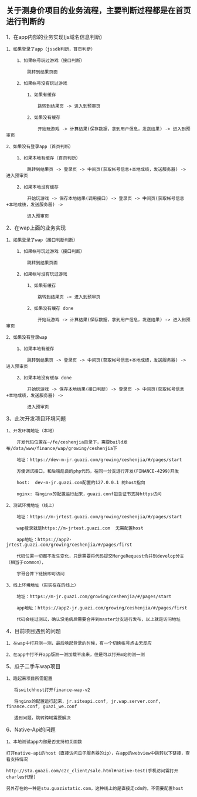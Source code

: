 ## 关于测身价项目的业务流程，主要判断过程都是在首页进行判断的

1、在app内部的业务实现(js域名信息判断)

    1、如果登录了app（jssdk判断，首页判断）

        1、如果帐号玩过游戏（接口判断）

            跳转到结果页面

        2、如果帐号没有玩过游戏

            1、如果有缓存

                跳转到结果页 -> 进入到预审页

            2、如果没有缓存

                开始玩游戏 -> 计算结果(保存数据，拿到用户信息，发送结果) -> 进入到预审页

    2、如果没有登录app（首页判断）

        1、如果本地有缓存（首页判断）

            跳转到结果页 -> 登录页 -> 中间页(获取帐号信息+本地成绩，发送服务器) -> 进入预审页

        2、如果本地没有缓存

            开始玩游戏 -> 保存本地结果(调用接口) -> 登录页 -> 中间页(获取帐号信息+本地成绩，发送服务器) -> 

            进入预审页

2、在wap上面的业务实现

    1、如果登录了wap（接口判断判断）

        1、如果帐号玩过游戏（接口判断）

            跳转到结果页面

        2、如果帐号没有玩过游戏

            1、如果有缓存

                跳转到结果页 -> 进入到预审页

            2、如果没有缓存 done

                开始玩游戏 -> 计算结果(保存数据，拿到用户信息，发送结果) -> 进入到预审页

    2、如果没有登录wap

        1、如果本地有缓存

            跳转到结果页 -> 登录页 -> 中间页(获取帐号信息+本地成绩，发送服务器) -> 进入预审页

        2、如果本地没有缓存 done

            开始玩游戏 -> 保存本地结果(接口判断) -> 登录页 -> 中间页(获取帐号信息+本地成绩，发送服务器) -> 

            进入预审页


3、此次开发项目环境问题

    1、开发环境地址（本地）

        开发代码位置在~/fe/ceshenjia目录下，需要build发布/data/www/finance/wap/growing/ceshenjia下

        地址：https://dev-m-jr.guazi.com/growing/ceshenjia/#/pages/start

        方便调试接口，和后端彪良的php代码，在同一分支进行开发(FINANCE-4299)开发

        host:  dev-m-jr.guazi.com配置的127.0.0.1 的host指向

        nginx: 将nginx的配置运行起来，guazi.conf包含证书支持https访问

    2、测试环境地址（线上）

        地址：https://m-jrtest.guazi.com/growing/ceshenjia/#/pages/start

        wap登录就是https://m-jrtest.guazi.com  无需配置host

        app地址：https://app2-jrtest.guazi.com/growing/ceshenjia/#/pages/first

        代码位置一切都不发生变化，只是需要将代码提交MergeRequest合并到develop分支（相当于common），

        宇哥合并下链接即可访问

    3、线上环境地址（实实在在的线上）

        地址：https://m-jr.guazi.com/growing/ceshenjia/#/pages/start

        app地址：https://app2-jr.guazi.com/growing/ceshenjia/#/pages/first

        代码会经过测试，确认没毛病后需要合并到master分支进行发布，以上就是访问地址

4、目前项目遇到的问题

    1、在wap中打开测一测，最后唤起登录的时候，有一个切换帐号点击无反应

    2、在app中打不开app版测一测加载不出来，但是可以打开m站的测一测

5、瓜子二手车wap项目

    1、跑起来项目所需配置

       将switchhost打开finance-wap-v2

       将nginx的配置运行起来，jr.siteapi.conf, jr.wap.server.conf, finance.conf, guazi_we.conf

       遇到问题，跳转跨域需要解决

6、Native-Api的问题
  
    1、本地测试app内部是否支持相关函数

    打开native-api的host（直接访问瓜子服务器的ip），在app的webview中跳转以下链接，查看支持情况

    http://sta.guazi.com/c2c_client/sale.html#native-test(手机访问需打开charles代理)

    另外存在的一种是stu.guazistatic.com，这种线上的是直接走cdn的，不需要配置host


